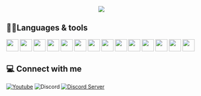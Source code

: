
<p align="center">
  <img src="https://github-readme-stats.vercel.app/api?username=TREGTPS&show_icons=true&theme=radical">
</p>

## 🧑‍💻Languages & tools
<div align="left">
 <img src="https://cdn.jsdelivr.net/gh/devicons/devicon@develop/icons/c/c-original.svg" width="32" />
 <img src="https://cdn.jsdelivr.net/gh/devicons/devicon@develop/icons/cplusplus/cplusplus-original.svg" width="32" />
 <img src="https://cdn.jsdelivr.net/gh/devicons/devicon@develop/icons/java/java-original.svg" width="32" />
 <img src="https://cdn.jsdelivr.net/gh/devicons/devicon@develop/icons/javascript/javascript-original.svg" width="32" />
 <img src="https://cdn.jsdelivr.net/gh/devicons/devicon@develop/icons/typescript/typescript-original.svg" width="32" />
 <img src="https://cdn.jsdelivr.net/gh/devicons/devicon@develop/icons/rust/rust-plain.svg" width="32" />
 <img src="https://cdn.jsdelivr.net/gh/devicons/devicon@develop/icons/nodejs/nodejs-original.svg" width="32" />
 <img src="https://cdn.jsdelivr.net/gh/devicons/devicon@develop/icons/cmake/cmake-original.svg" width="32" />
 <img src="https://cdn.jsdelivr.net/gh/devicons/devicon@develop/icons/visualstudio/visualstudio-plain.svg" width="32" />
 <img src="https://cdn.jsdelivr.net/gh/devicons/devicon@develop/icons/vscode/vscode-original.svg" width="32" />
 <img src="https://cdn.jsdelivr.net/gh/devicons/devicon@develop/icons/jetbrains/jetbrains-original.svg" width="32" />
 <img src="https://cdn.jsdelivr.net/gh/devicons/devicon@develop/icons/mysql/mysql-original.svg" width="32" />
 <img src="https://cdn.jsdelivr.net/gh/devicons/devicon@develop/icons/redis/redis-original.svg" width="32" />
 <img src="https://cdn.jsdelivr.net/gh/devicons/devicon@develop/icons/mongodb/mongodb-original.svg" width="32" />
</div>

## 💻 Connect with me
[![Youtube](https://img.shields.io/badge/-Youtube-c4302b?style=flat-square&logo=youtube&logoColor=white)](https://youtube.com/c/TREGTPS)
![Discord](https://img.shields.io/badge/-dev__tre-7289da?style=flat-square&logo=discord&logoColor=white)
[![Discord Server](https://img.shields.io/badge/-Discord%20Server-7289da?style=flat-square&logo=discord&logoColor=white)](https://discord.gg/e92yW4fRhC)
